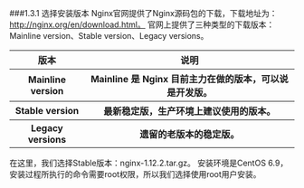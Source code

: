 ###1.3.1 选择安装版本
Nginx官网提供了Nginx源码包的下载，下载地址为：http://nginx.org/en/download.html。
官网上提供了三种类型的下载版本：Mainline version、Stable version、Legacy versions。
<table>
    <thead>
        <tr>
            <th>版本</th>
            <th>说明</th>
        </tr>
    </thead>
    <tbody>
       <tr>
           <th>Mainline version</th>
           <th>Mainline 是 Nginx 目前主力在做的版本，可以说是开发版。</th>
       </tr>
       <tr>
           <th>Stable version</th>
           <th>最新稳定版，生产环境上建议使用的版本。</th>
       </tr>
       <tr>
           <th>Legacy versions</th>
           <th>遗留的老版本的稳定版。</th>
       </tr>
    </tbody>
</table>
在这里，我们选择Stable版本：nginx-1.12.2.tar.gz。
安装环境是CentOS 6.9，安装过程所执行的命令需要root权限，所以我们选择使用root用户安装。